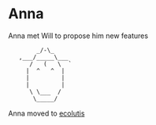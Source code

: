 # Anna

Anna met Will to propose him new features

```
        _/-\_
   ,___/_____\___
      /   (   \  `
     |  ^   ^  |
     |         |
     |         |
      \ \___  /
       \_____/

```

Anna moved to [ecolutis](https://github.com/ecolutis/anna)
